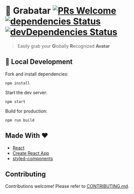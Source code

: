 # 👾 Grabatar [![PRs Welcome](https://img.shields.io/badge/PRs-welcome-brightgreen.svg?style=flat-square)](http://makeapullrequest.com) [![dependencies Status](https://david-dm.org/melanieseltzer/grabatar/status.svg)](https://david-dm.org/melanieseltzer/grabatar) [![devDependencies Status](https://david-dm.org/melanieseltzer/grabatar/dev-status.svg)](https://david-dm.org/melanieseltzer/grabatar?type=dev)

> Easily grab your **G**lobally **R**ecognized **Avatar**

## 🚀 Local Development

Fork and install dependencies:

`npm install`

Start the dev server:

`npm start`

Build for production:

`npm run build`

## Made With ❤️

- [React](https://reactjs.org/)
- [Create React App](https://github.com/facebook/create-react-app)
- [styled-components](https://www.styled-components.com/)

## Contributing

Contributions welcome! Please refer to [CONTRIBUTING.md](https://github.com/melanieseltzer/grabatar/blob/master/CONTRIBUTING.md).